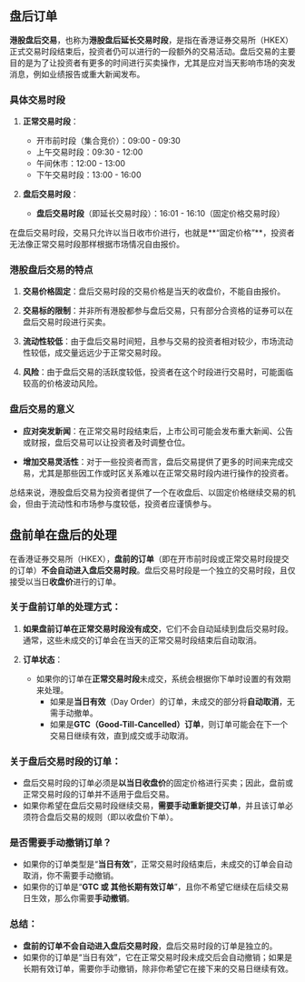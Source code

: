 ## 盘后订单

**港股盘后交易**，也称为**港股盘后延长交易时段**，是指在香港证券交易所（HKEX）正式交易时段结束后，投资者仍可以进行的一段额外的交易活动。盘后交易的主要目的是为了让投资者有更多的时间进行买卖操作，尤其是应对当天影响市场的突发消息，例如业绩报告或重大新闻发布。

### 具体交易时段

1. **正常交易时段**：
    - 开市前时段（集合竞价）：09:00 - 09:30
    - 上午交易时段：09:30 - 12:00
    - 午间休市：12:00 - 13:00
    - 下午交易时段：13:00 - 16:00

2. **盘后交易时段**：
    - **盘后交易时段**（即延长交易时段）：16:01 - 16:10（固定价格交易时段）

在盘后交易时段，交易只允许以当日收市价进行，也就是**“固定价格”**，投资者无法像正常交易时段那样根据市场情况自由报价。

### 港股盘后交易的特点

1. **交易价格固定**：盘后交易时段的交易价格是当天的收盘价，不能自由报价。

2. **交易标的限制**：并非所有港股都参与盘后交易，只有部分合资格的证券可以在盘后交易时段进行买卖。

3. **流动性较低**：由于盘后交易时间短，且参与交易的投资者相对较少，市场流动性较低，成交量远远少于正常交易时段。

4. **风险**：由于盘后交易的活跃度较低，投资者在这个时段进行交易时，可能面临较高的价格波动风险。

### 盘后交易的意义

- **应对突发新闻**：在正常交易时段结束后，上市公司可能会发布重大新闻、公告或财报，盘后交易可以让投资者及时调整仓位。

- **增加交易灵活性**：对于一些投资者而言，盘后交易提供了更多的时间来完成交易，尤其是那些因工作或时区关系难以在正常交易时段内进行操作的投资者。

总结来说，港股盘后交易为投资者提供了一个在收盘后、以固定价格继续交易的机会，但由于流动性和市场参与度较低，投资者应谨慎参与。

## 盘前单在盘后的处理

在香港证券交易所（HKEX），**盘前的订单**（即在开市前时段或正常交易时段提交的订单）**不会自动进入盘后交易时段**。盘后交易时段是一个独立的交易时段，且仅接受以当日**收盘价**进行的订单。

### 关于盘前订单的处理方式：

1. **如果盘前订单在正常交易时段没有成交**，它们不会自动延续到盘后交易时段。通常，这些未成交的订单会在当天的正常交易时段结束后自动取消。

2. **订单状态**：
    - 如果你的订单在**正常交易时段**未成交，系统会根据你下单时设置的有效期来处理。
        - 如果是**当日有效**（Day Order）的订单，未成交的部分将**自动取消**，无需手动撤单。
        - 如果是**GTC（Good-Till-Cancelled）订单**，则订单可能会在下一个交易日继续有效，直到成交或手动取消。

### 关于盘后交易时段的订单：

- 盘后交易时段的订单必须是**以当日收盘价**的固定价格进行买卖；因此，盘前或正常交易时段的订单并不适用于盘后交易。
- 如果你希望在盘后交易时段继续交易，**需要手动重新提交订单**，并且该订单必须符合盘后交易的规则（即以收盘价下单）。

### 是否需要手动撤销订单？

- 如果你的订单类型是“**当日有效**”，正常交易时段结束后，未成交的订单会自动取消，你不需要手动撤销。
- 如果你的订单是“**GTC 或 其他长期有效订单**”，且你不希望它继续在后续交易日生效，那么你需要**手动撤销**。

### 总结：

- **盘前的订单不会自动进入盘后交易时段**，盘后交易时段的订单是独立的。
- 如果你的订单是“当日有效”，它在正常交易时段未成交后会自动撤销；如果是长期有效订单，需要你手动撤销，除非你希望它在接下来的交易日继续有效。